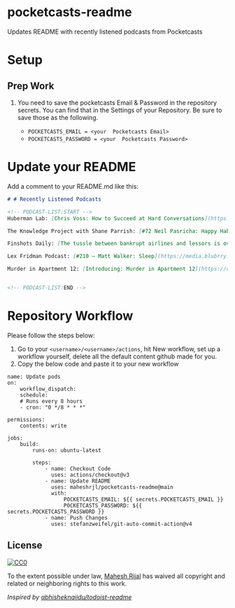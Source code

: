 # pocketcasts-readme
Updates README with recently listened podcasts from Pocketcasts

# Setup

## Prep Work

1. You need to save the pocketcasts Email & Password in the repository secrets. You can find that in the Settings of your Repository. Be sure to save those as the following.

    - `POCKETCASTS_EMAIL = <your  Pocketcasts Email>`
    - `POCKETCASTS_PASSWORD = <your  Pocketcasts Password>`

# Update your README

Add a comment to your README.md like this:

```markdown
# # Recently Listened Podcasts

<!-- PODCAST-LIST:START -->
Huberman Lab: [Chris Voss: How to Succeed at Hard Conversations](https://www.podtrac.com/pts/redirect.mp3/pdst.fm/e/chrt.fm/track/3F7F74/traffic.megaphone.fm/SCIM5142864264.mp3?updated=1696225071)

The Knowledge Project with Shane Parrish: [#72 Neil Pasricha: Happy Habits](https://traffic.libsyn.com/secure/theknowledgeproject/KP20Ep2007220Neil20Pasricha20Audio20Master20Rev1.mp3?dest-id=271299)

Finshots Daily: [The tussle between bankrupt airlines and lessors is over. Almost.](https://anchor.fm/s/37a76020/podcast/play/76831914/https%3A%2F%2Fd3ctxlq1ktw2nl.cloudfront.net%2Fstaging%2F2023-9-5%2F349918729-44100-2-83cd7a7bdbed6.m4a)

Lex Fridman Podcast: [#210 – Matt Walker: Sleep](https://media.blubrry.com/takeituneasy/content.blubrry.com/takeituneasy/lex_ai_matt_walker.mp3)

Murder in Apartment 12: [Introducing: Murder in Apartment 12](https://chrt.fm/track/6D589D/dts.podtrac.com/redirect.mp3/nbcnews.simplecastaudio.com/079d7701-3b3e-4e63-8bad-98cf272a9638/episodes/9e48db29-30bf-410a-a780-8f62a7797c19/audio/128/default.mp3?aid=rss_feed&awCollectionId=079d7701-3b3e-4e63-8bad-98cf272a9638&awEpisodeId=9e48db29-30bf-410a-a780-8f62a7797c19&feed=RPWEjhKq)


<!-- PODCAST-LIST:END -->
```

# Repository Workflow

Please follow the steps below:

1. Go to your `<username>/<username>/actions`, hit New workflow, set up a workflow yourself, delete all the default content github made for you.
2. Copy the below code and paste it to your new workflow


```
name: Update pods
on:
    workflow_dispatch:
    schedule:
    # Runs every 8 hours
    - cron: "0 */8 * * *"

permissions:
    contents: write

jobs:
    build:
        runs-on: ubuntu-latest

        steps:
            - name: Checkout Code
              uses: actions/checkout@v3
            - name: Update README
              uses: maheshrjl/pocketcasts-readme@main
              with:
                  POCKETCASTS_EMAIL: ${{ secrets.POCKETCASTS_EMAIL }}
                  POCKETCASTS_PASSWORD: ${{ secrets.POCKETCASTS_PASSWORD }}
            - name: Push Changes
              uses: stefanzweifel/git-auto-commit-action@v4
```


## License

[![CC0](https://licensebuttons.net/p/zero/1.0/88x31.png)](https://creativecommons.org/publicdomain/zero/1.0/)

To the extent possible under law, [Mahesh Rijal](https://maheshrjl.com/) has waived all copyright and related or neighboring rights to this work.

_Inspired by [abhisheknaiidu/todoist-readme](https://github.com/abhisheknaiidu/todoist-readme)_
